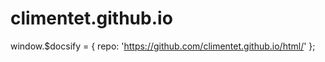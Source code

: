 # climentet.github.io

window.$docsify = {
  repo: 'https://github.com/climentet.github.io/html/'
};
